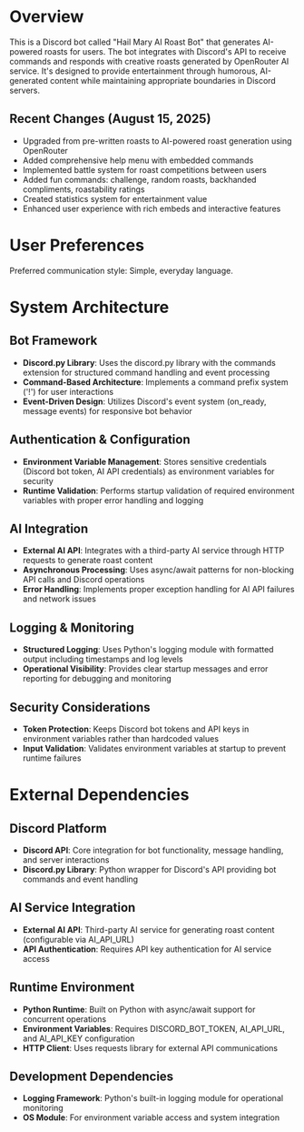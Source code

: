 # Overview

This is a Discord bot called "Hail Mary AI Roast Bot" that generates AI-powered roasts for users. The bot integrates with Discord's API to receive commands and responds with creative roasts generated by OpenRouter AI service. It's designed to provide entertainment through humorous, AI-generated content while maintaining appropriate boundaries in Discord servers.

## Recent Changes (August 15, 2025)
- Upgraded from pre-written roasts to AI-powered roast generation using OpenRouter
- Added comprehensive help menu with embedded commands
- Implemented battle system for roast competitions between users
- Added fun commands: challenge, random roasts, backhanded compliments, roastability ratings
- Created statistics system for entertainment value
- Enhanced user experience with rich embeds and interactive features

# User Preferences

Preferred communication style: Simple, everyday language.

# System Architecture

## Bot Framework
- **Discord.py Library**: Uses the discord.py library with the commands extension for structured command handling and event processing
- **Command-Based Architecture**: Implements a command prefix system ('!') for user interactions
- **Event-Driven Design**: Utilizes Discord's event system (on_ready, message events) for responsive bot behavior

## Authentication & Configuration
- **Environment Variable Management**: Stores sensitive credentials (Discord bot token, AI API credentials) as environment variables for security
- **Runtime Validation**: Performs startup validation of required environment variables with proper error handling and logging

## AI Integration
- **External AI API**: Integrates with a third-party AI service through HTTP requests to generate roast content
- **Asynchronous Processing**: Uses async/await patterns for non-blocking API calls and Discord operations
- **Error Handling**: Implements proper exception handling for AI API failures and network issues

## Logging & Monitoring
- **Structured Logging**: Uses Python's logging module with formatted output including timestamps and log levels
- **Operational Visibility**: Provides clear startup messages and error reporting for debugging and monitoring

## Security Considerations
- **Token Protection**: Keeps Discord bot tokens and API keys in environment variables rather than hardcoded values
- **Input Validation**: Validates environment variables at startup to prevent runtime failures

# External Dependencies

## Discord Platform
- **Discord API**: Core integration for bot functionality, message handling, and server interactions
- **Discord.py Library**: Python wrapper for Discord's API providing bot commands and event handling

## AI Service Integration
- **External AI API**: Third-party AI service for generating roast content (configurable via AI_API_URL)
- **API Authentication**: Requires API key authentication for AI service access

## Runtime Environment
- **Python Runtime**: Built on Python with async/await support for concurrent operations
- **Environment Variables**: Requires DISCORD_BOT_TOKEN, AI_API_URL, and AI_API_KEY configuration
- **HTTP Client**: Uses requests library for external API communications

## Development Dependencies
- **Logging Framework**: Python's built-in logging module for operational monitoring
- **OS Module**: For environment variable access and system integration